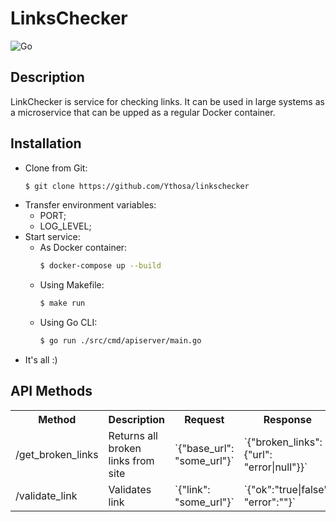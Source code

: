 # LinksChecker

![Go](https://github.com/Ythosa/linkschecker/workflows/Go/badge.svg)

## Description
LinkChecker is service for checking links. It can be used in large systems as a microservice that can be upped as a regular Docker container.

## Installation
  * Clone from Git: 
    ```bash
    $ git clone https://github.com/Ythosa/linkschecker
    ```
  * Transfer environment variables:
    * PORT;
    * LOG_LEVEL;
  * Start service:
    * As Docker container:
      ```bash
      $ docker-compose up --build
      ```
    * Using Makefile:
      ```bash
      $ make run
      ```
    * Using Go CLI:
      ```bash
      $ go run ./src/cmd/apiserver/main.go
      ```
  * It's all :)

## API Methods

<table border="0.2">
<!--    <caption>Таблица размеров обуви</caption> -->
   <tr>
    <th>Method</th>
    <th>Description</th>
    <th>Request</th>
    <th>Response</th>
   </tr>
   <tr>
     <td> /get_broken_links </td>
     <td> Returns all broken links from site </td>
     <td> `{"base_url": "some_url"}`
     <td> `{"broken_links": {"url": "error|null"}}`
   </tr>
   <tr>
     <td> /validate_link </td>
     <td> Validates link </td>
     <td> `{"link": "some_url"}`
     <td> `{"ok":"true|false", "error":""}`
   </tr>
     
</table>

